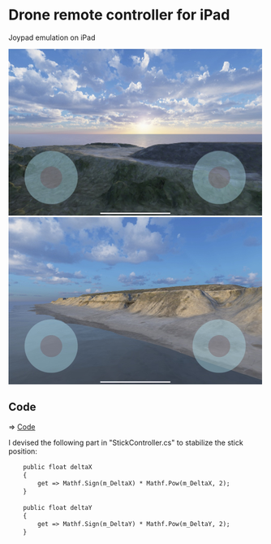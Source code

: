 # Drone remote controller for iPad

Joypad emulation on iPad

<img src="DroneRemoteController1.jpg" width=500>

<img src="DroneRemoteController2.jpg" width=500>

## Code

=> [Code](../DroneRemoteController) 


I devised the following part in "StickController.cs" to stabilize the stick position:

```
    public float deltaX
    {
        get => Mathf.Sign(m_DeltaX) * Mathf.Pow(m_DeltaX, 2);
    }

    public float deltaY
    {
        get => Mathf.Sign(m_DeltaY) * Mathf.Pow(m_DeltaY, 2);
    }
```
